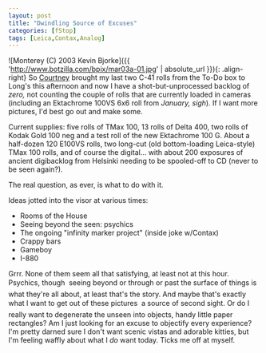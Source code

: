 ```yaml
---
layout: post
title: "Dwindling Source of Excuses"
categories: [fStop]
tags: [Leica,Contax,Analog]
---
```



![Monterey (C) 2003 Kevin Bjorke]({{ 'http://www.botzilla.com/bpix/mar03a-01.jpg' | absolute_url }}){: .align-right}
So <a href="http://www.geekychick.net/">Courtney</a> brought my last two C-41 rolls from the To-Do box to Long's this afternoon and now I have a shot-but-unprocessed backlog of <i>zero,</i> not counting the couple of rolls that are currently loaded in cameras (including an Ektachrome 100VS 6x6 roll from <i>January,</i> *sigh*). If I want more pictures, I'd best go out and make some.

Current supplies: five rolls of TMax 100, 13 rolls of Delta 400, two rolls of Kodak Gold 100 neg and a test roll of the new Ektachrome 100 G. About a half-dozen 120 E100VS rolls, two long-cut (old bottom-loading Leica-style) TMax 100 rolls, and of course the digital... with about 200 exposures of ancient digibacklog from Helsinki needing to be spooled-off to CD (never to be seen again?).
<!--more-->

The real question, as ever, is what to do with it.

Ideas jotted into the visor at various times:

<ul>
<li>Rooms of the House</li>
<li>Seeing beyond the seen: psychics</li>
<li>The ongoing "infinity marker project" (inside joke w/Contax)</li>
<li>Crappy bars</li>
<li>Gameboy</li>
<li>I-880</li>
</ul>

Grrr. None of them seem all that satisfying, at least not at this hour. Psychics, though &#151; seeing beyond or through or past the surface of things is what they're all about, at least that's the story. And maybe that's exactly what I want to get out of these pictures &#151; a source of second sight. Or do I really want to degenerate the unseen into objects, handy little paper rectangles? Am I just looking for an excuse to objectify every experience? I'm pretty darned sure I don't want scenic vistas and adorable kitties, but I'm feeling waffly about what I <i>do</i> want today.  Ticks me off at myself.
